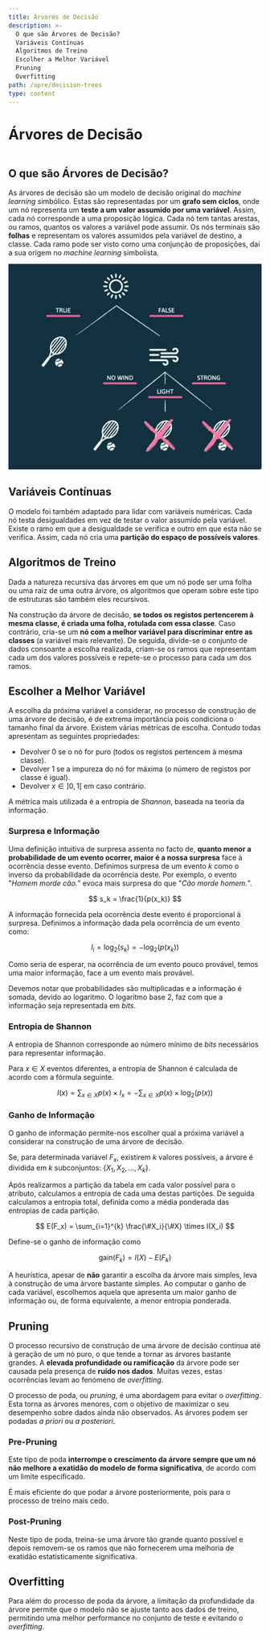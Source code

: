 ```yaml
---
title: Árvores de Decisão
description: >-
  O que são Árvores de Decisão?
  Variáveis Contínuas
  Algoritmos de Treino
  Escolher a Melhor Variável
  Pruning
  Overfitting
path: /apre/decision-trees
type: content
---
```


# Árvores de Decisão

```toc

```

## O que são Árvores de Decisão?

As árvores de decisão são um modelo de decisão original do _machine learning_
simbólico. Estas são representadas por um **grafo sem ciclos**, onde um nó
representa um **teste a um valor assumido por uma variável**. Assim, cada nó
corresponde a uma proposição lógica. Cada nó tem tantas arestas, ou ramos,
quantos os valores a variável pode assumir. Os nós terminais são **folhas** e
representam os valores assumidos pela variável de destino, a classe. Cada ramo
pode ser visto como uma conjunção de proposições, daí a sua origem no _machine
learning_ simbolista.

![Árvore de Decisão](./assets/0005-decision-tree.png)

## Variáveis Contínuas

O modelo foi também adaptado para lidar com variáveis numéricas. Cada nó testa
desigualdades em vez de testar o valor assumido pela variável. Existe o ramo em
que a desigualdade se verifica e outro em que esta não se verifica. Assim, cada
nó cria uma **partição do espaço de possíveis valores**.

## Algoritmos de Treino

Dada a natureza recursiva das árvores em que um nó pode ser uma folha ou uma
raiz de uma outra árvore, os algoritmos que operam sobre este tipo de
estruturas são também eles recursivos.

Na construção da árvore de decisão, **se todos os registos pertencerem à mesma
classe, é criada uma folha, rotulada com essa classe**. Caso contrário, cria-se
um **nó com a melhor variável para discriminar entre as classes** (a variável
mais relevante). De seguida, divide-se o conjunto de dados consoante a escolha
realizada, criam-se os ramos que representam cada um dos valores possíveis e
repete-se o processo para cada um dos ramos.

## Escolher a Melhor Variável

A escolha da próxima variável a considerar, no processo de construção de uma
árvore de decisão, é de extrema importância pois condiciona o tamanho final da
árvore. Existem várias métricas de escolha. Contudo todas apresentam as
seguintes propriedades:

- Devolver $0$ se o nó for puro (todos os registos pertencem à mesma classe).
- Devolver $1$ se a impureza do nó for máxima (o número de registos por classe
  é igual).
- Devolver $x \in ]0, 1[$ em caso contrário.

A métrica mais utilizada é a entropia de _Shannon_, baseada na teoria da
informação.

### Surpresa e Informação

Uma definição intuitiva de surpresa assenta no facto de, **quanto menor a
probabilidade de um evento ocorrer, maior é a nossa surpresa** face à
ocorrência desse evento. Definimos surpresa de um evento $k$ como o inverso da
probabilidade da ocorrência deste. Por exemplo, o evento "_Homem morde cão._"
evoca mais surpresa do que "_Cão morde homem._".

$$
s_k = \frac{1}{p(x_k)}
$$

A informação fornecida pela ocorrência deste evento é proporcional à surpresa.
Definimos a informação dada pela ocorrência de um evento como:

$$
I_i = \log_2({s_k}) = -\log_2({p(x_k)})
$$

Como seria de esperar, na ocorrência de um evento pouco provável, temos uma
maior informação, face a um evento mais provável.

Devemos notar que probabilidades são multiplicadas e a informação é somada,
devido ao logaritmo. O logaritmo base 2, faz com que a informação seja
representada em _bits_.

### Entropia de Shannon

A entropia de Shannon corresponde ao número mínimo de _bits_ necessários para
representar informação.

Para $x \in X$ eventos diferentes, a entropia de Shannon é calculada de acordo
com a fórmula seguinte.

$$
I(x) = \sum_{x \in X} p(x) \times I_x = - \sum_{x \in X} p(x) \times \log_2{(p(x))}
$$

### Ganho de Informação

O ganho de informação permite-nos escolher qual a próxima variável a considerar
na construção de uma árvore de decisão.

Se, para determinada variável $F_x$, existirem $k$ valores possíveis, a árvore
é dividida em $k$ subconjuntos: $\{X_1, X_2, ..., X_k\}$.

Após realizarmos a partição da tabela em cada valor possível para o atributo,
calculamos a entropia de cada uma destas partições. De seguida calculamos a
entropia total, definida como a média ponderada das entropias de cada partição.

$$
E(F_x) = \sum_{i=1}^{k} \frac{\#X_i}{\#X} \times I(X_i)
$$

Define-se o ganho de informação como

$$
\text{gain}(F_k) = I(X) - E(F_k)
$$

A heurística, apesar de **não** garantir a escolha da árvore mais simples, leva
à construção de uma árvore bastante simples. Ao computar o ganho de cada
variável, escolhemos aquela que apresenta um maior ganho de informação ou, de
forma equivalente, a menor entropia ponderada.

## Pruning

O processo recursivo de construção de uma árvore de decisão continua até à
geração de um nó puro, o que tende a tornar as árvores bastante grandes. A
**elevada profundidade ou ramificação** da árvore pode ser causada pela
presença de **ruído nos dados**. Muitas vezes, estas ocorrências levam ao
fenómeno de _overfitting_.

O processo de poda, ou _pruning_, é uma abordagem para evitar o _overfitting_.
Esta torna as árvores menores, com o objetivo de maximizar o seu desempenho
sobre dados ainda não observados. As árvores podem ser podadas _a priori_ ou _a
posteriori_.

### Pre-Pruning

Este tipo de poda **interrompe o crescimento da árvore sempre que um nó não
melhore a exatidão do modelo de forma significativa**, de acordo com um limite
especificado.

É mais eficiente do que podar a árvore posteriormente, pois para
o processo de treino mais cedo.

### Post-Pruning

Neste tipo de poda, treina-se uma árvore tão grande quanto possível e depois
removem-se os ramos que não fornecerem uma melhoria de exatidão
estatisticamente significativa.

## Overfitting

Para além do processo de poda da árvore, a limitação da profundidade da árvore
permite que o modelo não se ajuste tanto aos dados de treino, permitindo uma
melhor performance no conjunto de teste e evitando o _overfitting_.
